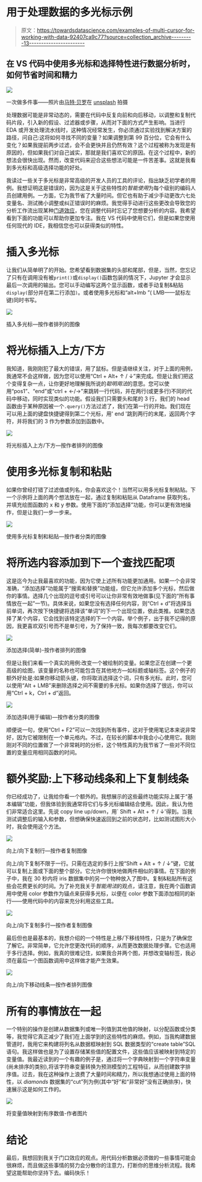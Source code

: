 # 用于处理数据的多光标示例

> 原文：<https://towardsdatascience.com/examples-of-multi-cursor-for-working-with-data-92407ca9c77?source=collection_archive---------13----------------------->

## 在 VS 代码中使用多光标和选择特性进行数据分析时，如何节省时间和精力

![](img/0e72238f75a0de2621bb411ad2f8bed3.png)

一次做多件事——照片由[马特·贝罗](https://unsplash.com/@mbeero)在 [unsplash](https://unsplash.com/photos/t6w2xpAI12g) 拍摄

处理数据可能是非常动态的，需要在代码中反复向前和向后移动，以调整和复制代码片段，引入新的假设、过滤器或步骤，从而对下面的方式产生影响。当进行 EDA 或开发处理流水线时，这种情况经常发生，你必须通过实验找到解决方案的路径，问自己:这将如何寻找不同的变量？如果调整到第 99 百分位，它会有什么变化？如果我提前两步过滤，会不会更快并且仍然有效？这个过程被称为发现是有原因的，但如果我们对自己诚实，那就是我们喜欢它的原因。在这个过程中，新的想法会很快出现。然而，改变代码来迎合这些想法可能是一件苦差事。这就是我看到多光标和高级选择功能的好处。

我读过一些关于多光标是非常高级的开发人员的工具的评论，指出缺乏初学者的用例。我想证明这是错误的，因为这是关于这些特性的*智能使用*为每个级别的编码人员创建用例。一方面，它为我节省了大量时间。但它也有助于减少手动更改六七处变量名、测试微小调整或纠正错误时的麻烦。我觉得手动进行这些更改会导致您的分析工作流出现某种[门道效应](https://en.wikipedia.org/wiki/The_Doorway_Effect)，您在调整代码时忘记了您想要分析的内容。我希望看到下面的功能可以帮助你更加专注。我在 VS 代码中使用它们，但是如果您使用任何现代的 IDE，我相信您也可以获得类似的特性。

# 插入多光标

让我们从简单明了的开始。您希望看到数据集的头部和尾部，但是，当然，您忘记了只有在调用没有被`print()`或`display()`函数包装的情况下，Jupyter 才会显示最后一次调用的输出。您可以手动编写这两个显示函数，或者手动复制&粘贴`display(`部分并在第二行添加`)`。或者使用多光标和“alt+lmb ”( LMB——鼠标左键)同时书写。

![](img/966ea5e15c08e9883142ce77eb727a79.png)

插入多光标—按作者排列的图像

# 将光标插入上方/下方

我知道，我刚刚犯了最大的错误，用了鼠标。但是请继续关注，对于上面的用例，我通常不会这样做，因为您可以使用“Ctrl + Alt+ ↑ / ↓”来完成。但是让我们把这个变得复杂一点，让你更好地理解我所说的*聪明用法*的意思。您可以使用“pos1”、“end”或“ctrl + ←/→”来跳转一行代码，并在两行(或更多行)不同的代码中移动，同时实现类似的功能。假设我们只需要头和尾的 3 行，我们的 head 函数由于某种原因被一个`.query()`方法过滤了，我们在第一行的开始。我们现在可以用上面的键盘快捷键得到第二个光标，用' end '跳到两行的末尾，返回两个字符，并将我们的 3 作为参数添加到函数中。

![](img/3737dd459a25c92a7a6b627ca926a99e.png)

将光标插入上方/下方—按作者排列的图像

# 使用多光标复制和粘贴

如果你曾经打错了过滤值或列名，你会喜欢这个！当然可以用多光标复制粘贴。下一个示例将上面的两个想法放在一起，通过复制和粘贴从 Dataframe 获取列名，并填充绘图函数的 x 和 y 参数。使用下面的“添加选择”功能，你可以更有效地操作，但是让我们一步一步来。

![](img/7c83488ee52706ccf87bd7c9ccd7ff4d.png)

使用多光标复制和粘贴—按作者分类的图像

# 将所选内容添加到下一个查找匹配项

这是迄今为止我最喜欢的功能，因为它使上述所有功能更加通用。如果一个会非常准确，“添加选择”功能属于“搜索和替换”功能组，但它允许添加多个光标，然后做你的事情。选择几个出现的逗号或引号可以让你非常有效地做事(见下面的“所有事情放在一起”一节)。具体来说，如果您没有选择任何内容，则“Ctrl + d”将选择当前单词，再次按下快捷键将选择该“单词”的下一个出现位置，依此类推。如果您选择了某个内容，它会找到该特定选择的下一个内容。举个例子，出于我不记得的原因，我更喜欢双引号而不是单引号，为了保持一致，我每次都要改变它们。

![](img/1444352b5583d636ea7c2896bcc0e7c4.png)

添加选择(简单)-按作者排列的图像

但是让我们来看一个真实的用例:改变一个被绘制的变量。如果您正在创建一个更高级的绘图，该变量的名称也可能包含在其他地方—如标题或轴标签。这个例子的额外好处是:如果你移动箭头键，你将取消选择这个词，只有多光标。此时，您可以使用“Alt + LMB”来删除选择之间不需要的多光标。如果你选择了很远，你可以用“Ctrl + k，Ctrl + d”返回。

![](img/90e5ad3e6ed71ae4788d91e6acc729fa.png)

添加选择(用于编辑)—按作者分类的图像

顺便说一句，使用“Ctrl + F2”可以一次找到所有事件，这对于使用笔记本来说非常好，因为它被限制在一个单元格内。不过，在较长的脚本中我会小心使用它。我刚刚对不同的位置做了一个非常耗时的分析，这个特性真的为我节省了一些对不同位置的变量应用相同函数的时间。

# 额外奖励:上下移动线条和上下复制线条

你已经成功了，让我给你看一个额外的。我想展示的这些最终功能实际上属于“基本编辑”功能，但我体验到我通常将它们与多光标编辑结合使用。因此，我认为他们非常适合这里。先说 copy line up/down，用` Shift + Alt + ↑ / ↓'得到。当我测试调整后的输入和参数，但想确保快速返回到之前的状态时，比如测试图形大小时，我会使用这个方法。

![](img/6588250d78fec5e3cccc814c3810bee6.png)

向上/向下复制行—按作者复制图像

向上/向下复制不限于一行。只需在选定的多行上按“Shift + Alt + ↑ / ↓”键，它就可以复制上面或下面的整个部分。它允许你很快地做两件相似的事情。在下面的例子中，我在 30 秒内将 iris 数据集中的另一个物种放入了图中。复制&粘贴所有这些会花费更长的时间。为了补充我关于*智能用法*的观点，请注意，我在两个函数调用中使用 color 参数作为锚点来获得多光标，以便在 color 参数下面添加相同的新行——使用代码中的内容来充分利用这些工具。

![](img/e3a364dc6f35510492537b984d08a3ce.png)

向上/向下复制多行—按作者复制图像

最后但也是最基本的，我想介绍的一个特性是上移/下移线特性，只是为了确保您了解它。非常简单，它允许您更改代码的顺序，从而更改数据处理步骤。它也适用于多行选择。例如，我真的很难记住，如果我合并两个图，并想改变轴标签，我必须在最后一个图函数调用中这样做才能产生效果。

![](img/8c17bddf3867b8b5f4622c44fd6b2043.png)

向上/向下移动线条—按作者排列图像

# 所有的事情放在一起

一个特别的操作是创建从数据集列或唯一列值到其他值的映射，以分配函数或分类等，我觉得它真正减少了我们在上面学到的这些特性的麻烦。例如，当我构建数据管道时，我用它来构建将列名从数据框映射到 SQL 数据类型的“create table”SQL 语句。我这样做也是为了设置存储某些值的配置文件，这些值应该被映射到特定的变量值。我最近读到的一个有趣的例子是，通过将一个字典映射到一个字符串变量(尚未排序的类别),将该字符串变量转换为预测模型的工程特征，从而创建数字排序值。过去，我在这种操作上浪费了大量时间和精力，所以我想通过使用上面的特性，以 *diamonds* 数据集的“cut”列为例(其中“好”和“非常好”没有正确排序)，快速展示这是如何工作的。

![](img/286e877a199c1220435452696cbc0813.png)

将变量值映射到有序数值-作者图片

# 结论

最后，我想回到我关于门口效应的观点。用代码分析数据必须做的一些事情可能会很麻烦，而且做这些事情的努力会分散你的注意力，打断你的思维分析流程。我希望这能帮助你坚持下去。编码快乐！